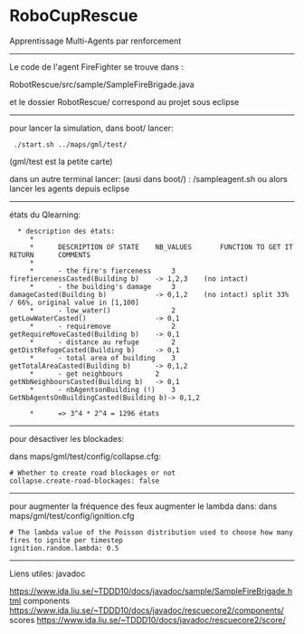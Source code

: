 # RoboCupRescue
Apprentissage Multi-Agents par renforcement

__________________

Le code de l'agent FireFighter se trouve dans : 

RobotRescue/src/sample/SampleFireBrigade.java

et le dossier RobotRescue/ correspond au projet sous eclipse


__________________
pour lancer la simulation, dans boot/ lancer:
```
 ./start.sh ../maps/gml/test/
```
(gml/test est la petite carte)

dans un autre terminal lancer: (ausi dans boot/) : /sampleagent.sh 
ou alors lancer les agents depuis eclipse

__________________

états du Qlearning:
```
  * description des états:
     * 
     * 		DESCRIPTION OF STATE  	NB_VALUES		FUNCTION TO GET IT					RETURN		COMMENTS
     * 
     * 		- the fire's fierceness		3 			firefiercenessCasted(Building b)	-> 1,2,3 	(no intact)
     * 		- the building's damage		3 			damageCasted(Building b) 			-> 0,1,2 	(no intact) split 33% / 66%, original value in [1,100] 
     * 		- low_water()				2 			getLowWaterCasted() 				-> 0,1
     * 		- requiremove				2 			getRequireMoveCasted(Building b)	-> 0,1
     * 		- distance au refuge		2 			getDistRefugeCasted(Building b)		-> 0,1
     * 		- total area of building	3 			getTotalAreaCasted(Building b) 		-> 0,1,2
     * 		- get neighbours		2 			getNbNeighboursCasted(Building b) 	-> 0,1
     * 		- nbAgentsonBuilding (!)	3 			GetNbAgentsOnBuildingCasted(Building b)-> 0,1,2 

     * 		=> 3^4 * 2^4 = 1296 états
```
__________________

pour désactiver les blockades:

dans maps/gml/test/config/collapse.cfg:

```
# Whether to create road blockages or not
collapse.create-road-blockages: false
```
__________________

pour augmenter la fréquence des feux augmenter le lambda dans:
dans maps/gml/test/config/ignition.cfg
```
# The lambda value of the Poisson distribution used to choose how many fires to ignite per timestep
ignition.random.lambda: 0.5
```

__________________

Liens utiles:
javadoc

https://www.ida.liu.se/~TDDD10/docs/javadoc/sample/SampleFireBrigade.html
components https://www.ida.liu.se/~TDDD10/docs/javadoc/rescuecore2/components/
scores https://www.ida.liu.se/~TDDD10/docs/javadoc/rescuecore2/score/
